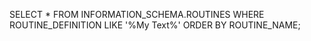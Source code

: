 SELECT
      *
FROM
      INFORMATION_SCHEMA.ROUTINES
WHERE
      ROUTINE_DEFINITION LIKE '%My Text%'
ORDER BY ROUTINE_NAME;
